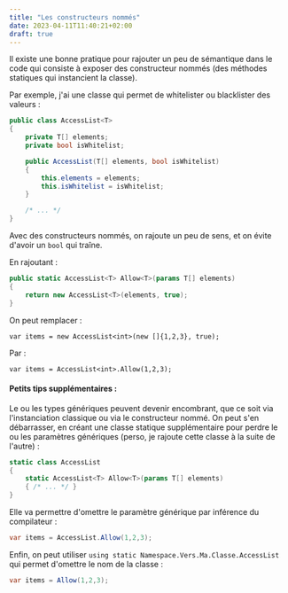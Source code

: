 ```yaml
---
title: "Les constructeurs nommés"
date: 2023-04-11T11:40:21+02:00
draft: true
---
```


Il existe une bonne pratique pour rajouter un peu de sémantique dans le code qui consiste à exposer des constructeur nommés (des méthodes statiques qui instancient la classe).

Par exemple, j'ai une classe qui permet de whitelister ou blacklister des valeurs :
```csharp
public class AccessList<T>
{
    private T[] elements;
    private bool isWhitelist;

    public AccessList(T[] elements, bool isWhitelist)
    {
        this.elements = elements;
        this.isWhitelist = isWhitelist;
    }

    /* ... */
}
```
Avec des constructeurs nommés, on rajoute un peu de sens, et on évite d'avoir un `bool` qui traîne.

En rajoutant :
```csharp
public static AccessList<T> Allow<T>(params T[] elements)
{
    return new AccessList<T>(elements, true);
}
```
On peut remplacer :
```
var items = new AccessList<int>(new []{1,2,3}, true);
```
Par :
```
var items = AccessList<int>.Allow(1,2,3);
```
#### Petits tips supplémentaires :  
Le ou les types génériques peuvent devenir encombrant, que ce soit via l'instanciation classique ou via le constructeur nommé. On peut s'en débarrasser, en créant une classe statique supplémentaire pour perdre le ou les paramètres génériques (perso, je rajoute cette classe à la suite de l'autre) :
```csharp
static class AccessList
{
    static AccessList<T> Allow<T>(params T[] elements)
    { /* ... */ }
}
```
Elle va permettre d'omettre le paramètre générique par inférence du compilateur :
```csharp
var items = AccessList.Allow(1,2,3);
```
Enfin, on peut utiliser `using static Namespace.Vers.Ma.Classe.AccessList` qui permet d'omettre le nom de la classe :
```csharp
var items = Allow(1,2,3);
```